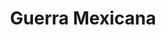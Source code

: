 ﻿---
title: "Guerra Mexicana"
permalink: periodes_902.html
layout: periode
dataInici: 1846-04-25
dataFi: 1848-02-03
sidebar: periodes
pares:
  - id: 829
    title: "Frontera Estadounidense"
    dataInici: "(1783)"
    dataFi: "(1920)"

fills:
jocsPrincipals:
  - title: "The Halls of Montezuma"
    bggId: 22604
    dataInici: 
    dataFi: 

jocsEscenaris:
  - title: "Gringo!"
    bggId: 10623
    dataInici: 
    dataFi: 

  - title: "Battles with the Gringos, Mexico 1846-62"
    bggId: 26646
    dataInici: 
    dataFi: 

  - title: "Veracruz"
    bggId: 4172
    dataInici: 
    dataFi: 

jocsEpoca:
jocsEpocaEscenaris:
---
